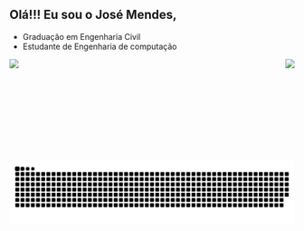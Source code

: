 ## Olá!!! Eu sou o José Mendes,
- Graduação em Engenharia Civil
- Estudante de Engenharia de computação

<div>
  
  <img  height="180em" src="https://github-readme-stats.vercel.app/api?username=jose-msousa&show_icons=true&theme=gotham&include_all_commits=true&count_private=true"/>
  <img align="right" height="180em" src="https://github-readme-stats.vercel.app/api/top-langs/?username=jose-msousa&layout=compact&langs_count=16&theme=gotham"/>
</div>


<picture>
  <source media="(prefers-color-scheme: dark)" srcset="https://raw.githubusercontent.com/jose-msousa/jose-msousa/output/github-contribution-grid-snake-dark.svg">
  <source media="(prefers-color-scheme: light)" srcset="https://raw.githubusercontent.com/jose-msousa/jose-msousa/output/github-contribution-grid-snake.svg">
  <img alt="github contribution grid snake animation" src="https://raw.githubusercontent.com/jose-msousa/jose-msousa/output/github-contribution-grid-snake.svg">
</picture>
